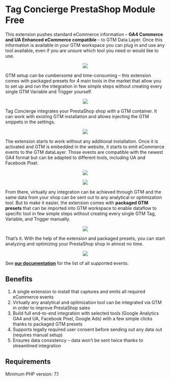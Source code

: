 # Tag Concierge PrestaShop Module Free
This extension pushes standard eCommerce information – **GA4 Commerce and UA Enhanced eCommerce compatible** – to GTM Data Layer. Once this information is available in your GTM workspace you can plug in and use any tool available, even if you are unsure which tool you need or would like to use.

<p align="center">
  <img src="https://user-images.githubusercontent.com/18583662/232718044-5496a26e-553c-4231-bba8-ddbec06e0c55.png" />
</p>

GTM setup can be cumbersome and time-consuming – this extension comes with packaged presets for 4 main tools in the market that allow you to set up and run the integration in few simple steps without creating every single GTM Variable and Trigger yourself.

<p align="center">
  <img src="https://user-images.githubusercontent.com/18583662/232718426-4fec6b72-7bba-4b48-be29-00a438385847.gif" />
</p>

Tag Concierge integrates your PrestaShop shop with a GTM container. It can work with existing GTM installation and allows injecting the GTM snippets in the settings.

<p align="center">
  <img src="https://user-images.githubusercontent.com/18583662/232718949-ea27f1d3-06d0-45e6-9d2e-b10e6df2c78d.png" />
</p>

The extension starts to work without any additional installation. Once it is activated and GTM is embedded in the website, it starts to emit eCommerce events to the GTM dataLayer. Those events are compatible with the newest GA4 format but can be adapted to different tools, including UA and Facebook Pixel.

<p align="center">
  <img src="https://user-images.githubusercontent.com/18583662/232719076-bb557af4-abae-4e30-a3e2-220a48f96c8e.png" />
</p>

<p align="center">
  <img src="https://user-images.githubusercontent.com/18583662/232719118-9a17b117-3de5-49a3-8834-f5bad1fe2d3d.png" />
</p>

From there, virtually any integration can be achieved through GTM and the same data from your shop can be sent out to any analytical or optimization tool.
But to make it easier, the extension comes with **packaged GTM presets** that can be imported into GTM workspace to enable dataflow to specific tool in few simple steps without creating every single GTM Tag, Variable, and Trigger manually.

<p align="center">
  <img src="https://user-images.githubusercontent.com/18583662/232719541-3ca2bb80-dbd9-4773-a215-81a046c48a7d.png" />
</p>

That’s it. With the help of the extension and packaged presets, you can start analyzing and optimizing your PrestaShop shop in almost no time.

<p align="center">
  <img src="https://user-images.githubusercontent.com/18583662/232719590-bd041a18-cfcc-44a3-88a1-0911314f7911.png" />
</p>

See [**our documentation**](https://tagconcierge.com/tag-concierge-for-prestashop) for the list of all supported events.

## Benefits
1. A single extension to install that captures and emits all required eCommerce events
2. Virtually any analytical and optimization tool can be integrated via GTM in order to improve PrestaShop sales
3. Build full end-to-end integration with selected tools (Google Analytics GA4 and UA, Facebook Pixel, Google Ads) with a few simple clicks thanks to packaged GTM presets
4. Supports legally required user consent before sending out any data out (requires manual setup)
5. Ensures data consistency – data won’t be sent twice thanks to streamlined integration

## Requirements
Minimum PHP version: 7.1
